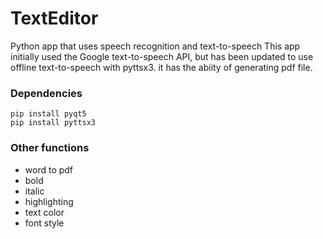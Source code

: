 # TextEditor

Python app that uses speech recognition and text-to-speech This app initially used the Google text-to-speech API, but has been updated to use offline text-to-speech with pyttsx3.
it has the abiity of generating pdf file.

### Dependencies
```
pip install pyqt5
pip install pyttsx3
```

### Other functions

- word to pdf
- bold
- italic
- highlighting
- text color
- font style







